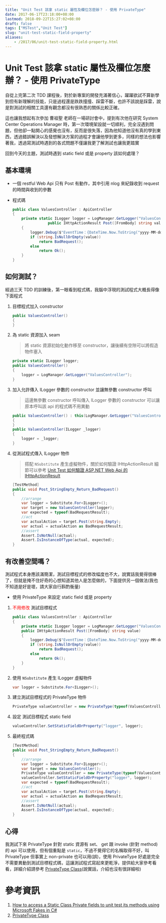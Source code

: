```yaml
---
title: "Unit Test 該拿 static 屬性及欄位怎麼辦？ - 使用 PrivateType"
date: 2017-06-17T23:18:00+08:00
lastmod: 2018-09-22T15:27:02+08:00
draft: false
tags: ["MSTest","Unit Test"]
slug: "unit-test-static-field-property"
aliases:
    - /2017/06/unit-test-static-field-property.html
---
```

# Unit Test 該拿 static 屬性及欄位怎麼辦？ - 使用 PrivateType
自從上完第二次 TDD 課程後，對於新專案的開發充滿著信心，躍躍欲試不算新學到但有新理解的技能，只是過程還是跌跌撞撞、踩雷不斷，也許不該說是踩雷，說是對測試的相關工具還有觀念都沒有很熟悉的關係比較正確。

這也讓我想起有次參加 曹祖聖 老師在一場研討會中，提到有次他在研究 System Center Operations Manager 時，第一次環境架設就一切順利，完全沒遇到問題，但他卻一點開心的感覺也沒有，反而是很失落，因為他知道他沒有真的學到東西，透過錯誤解決以及發想解決方案的過程才會讓他學到更多，同樣的想法也影響著我，透過寫測試時遇到的各式問題不僅讓我更了解測試也讓我更踏實

回到今天的主題，測試時遇到 static field 或是 property 該如何處理？

## 基本環境

*   一個 restful Web Api 只有 Post 有動作，其中引用 nlog 來紀錄收到 request 的時間與收到的參數
*   程式碼

    ```cs
    public class ValuesController : ApiController
    {
        private static ILogger logger = LogManager.GetLogger("ValuesController");
                    public IHttpActionResult Post([FromBody] string value)
        {
            logger.Debug($"EventTime：{DateTime.Now.ToString("yyyy-MM-dd HH:mm:ss")} Value={value}");
            if (string.IsNullOrEmpty(value))
                return BadRequest();
            else
                return Ok();
        }
    }
    ```

## 如何測試？

經過三天 TDD 的訓練後，第一眼看到程式碼，我腦中浮現的測試程式大概長得像下面程式

1.  目標程式加入 constructor

    ```cs
    public ValuesController()
    {
    }
    ```

2.  為 static 資源加入 seam

    > 將 static 資源初始化動作移至 constructor，讓後續有空隙可以將假造物件塞入

    ```cs
    private static ILogger logger;
    public ValuesController()
    {
        logger = LogManager.GetLogger("ValuesController");
    }
    ```

3.  加入允許傳入 ILogger 參數的 constructor 並讓無參數 constructor 呼叫

    > 這邊無參數 constructor 呼叫傳入 ILogger 參數的 constructor 可以讓原本呼叫該 api 的程式碼不用異動

    ```cs
    public ValuesController() : this(LogManager.GetLogger("ValuesController"))
    {
    }
    public ValuesController(ILogger _logger)
    {
        logger = _logger;
    }
    ```
4.  從測試程式傳入 ILogger 物件

    > 搭配 `NSubstitute` 產生虛擬物件，關於如何驗證 IHttpActionResult 細節可以參考 [Unit Test 如何驗證 ASP.NET Web Api 的 IHttpActionResult](//blog.yowko.com/2017/06/unit-test-web-api-ihttpactionresult.html)

    ```cs
    [TestMethod]
    public void Post_StringEmpty_Return_BadRequest()
    {
        //arrange 
        var logger = Substitute.For<ILogger>();
        var target = new ValuesController(logger);
        var expected = typeof(BadRequestResult);
        //act
        var actualAction = target.Post(string.Empty);
        var actual = actualAction as BadRequestResult;
        //assert
        Assert.IsNotNull(actual);
        Assert.IsInstanceOfType(actual, expected);
    }
    ```

## 有改善空間嗎？

測試程式本身應該滿簡潔，測試目標程式的修改幅度也不大，說實話我覺得很棒了，但就是掩不住好奇的心想知道其他人是怎麼做的，下面提供另一個做法(我也不知道是好是壞，請大家自行斟酌衡量)

*   使用 PrivateType 來設定 static field 或是 property


1.  <span style="color:red">不用修改</span> 測試目標程式

    ```cs
    public class ValuesController : ApiController
    {
        private static ILogger logger = LogManager.GetLogger("ValuesController");
        public IHttpActionResult Post([FromBody] string value)
        {
            logger.Debug($"EventTime：{DateTime.Now.ToString("yyyy-MM-dd HH:mm:ss")};Value={value}");
            if (string.IsNullOrEmpty(value))
                return BadRequest();
            else
                return Ok();
        }
    }
    ```

2.  使用 `NSubstitute` 產生 ILogger 虛擬物件

    ```cs
    var logger = Substitute.For<ILogger>();
    ```

3.  建立測試目標程式的 PrivateType 物件

    ```cs
    PrivateType valueController = new PrivateType(typeof(ValuesController));
    ```
4.  設定 測試目標程式 static field

    ```cs
    valueController.SetStaticFieldOrProperty("logger", logger);
    ```
5.  最終程式碼

    ```cs
    [TestMethod]
    public void Post_StringEmpty_Return_BadRequest()
    {
        //arrange 
        var logger = Substitute.For<ILogger>();
        var target = new ValuesController();
        PrivateType valueController = new PrivateType(typeof(ValuesController));
        valueController.SetStaticFieldOrProperty("logger", logger);
        var expected = typeof(BadRequestResult);
        //act
        var actualAction = target.Post(string.Empty);
        var actual = actualAction as BadRequestResult;
        //assert
        Assert.IsNotNull(actual);
        Assert.IsInstanceOfType(actual, expected);
    }
    ```

## 心得

我測試下來 PrivateType 針對 static 資源有 set、 get 跟 invoke (針對 method) 的 api 可以使用，但有個重點是 `static`，不過不覺得它的名稱取得不好，叫 PrivateType 但事實上 non-private 也可以用(誤)，使用 PrivateType 好處是完全不需要異動到測試目標程式碼，這讓測試程式寫起來更乾淨，提供給大家參考看看，詳細介紹請參考 [PrivateType Class](https://msdn.microsoft.com/en-us/library/microsoft.visualstudio.testtools.unittesting.privatetype%28v=vs.120%29.aspx)(說實話，介紹也沒有很詳細啦)

# 參考資訊

1.  [How to access a Static Class Private fields to unit test its methods using Microsoft Fakes in C#](https://stackoverflow.com/questions/30535918/how-to-access-a-static-class-private-fields-to-unit-test-its-methods-using-micro)
2.  [PrivateType Class](https://msdn.microsoft.com/en-us/library/microsoft.visualstudio.testtools.unittesting.privatetype%28v=vs.120%29.aspx)
